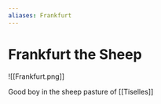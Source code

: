 ```yaml
---
aliases: Frankfurt
---
```


# Frankfurt the Sheep

![[Frankfurt.png]]

Good boy in the sheep pasture of [[Tiselles]]